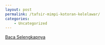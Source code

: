 ```yaml
---
layout: post
permalink: /tafsir-mimpi-kotoran-kelelawar/
categories:
    - Uncategorized
---
```


[Baca Selengkapnya](/06)